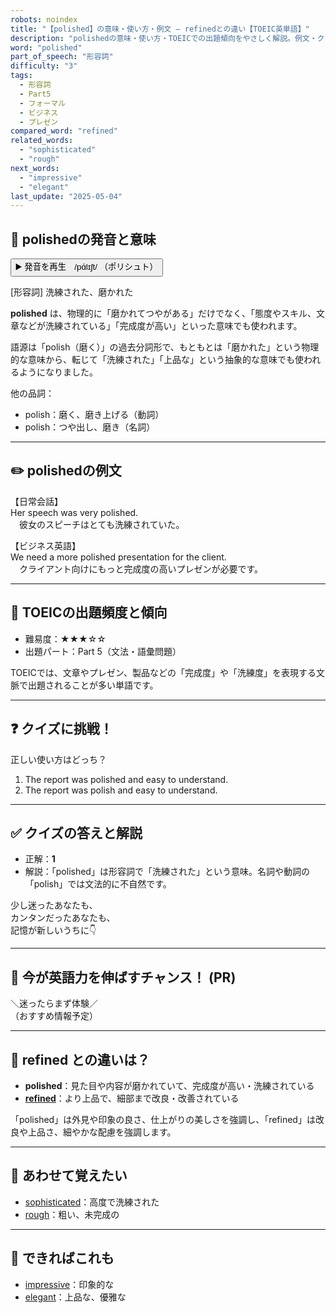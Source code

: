 ```yaml
---
robots: noindex
title: "【polished】の意味・使い方・例文 ― refinedとの違い【TOEIC英単語】"
description: "polishedの意味・使い方・TOEICでの出題傾向をやさしく解説。例文・クイズ付きでrefinedとの違いもわかりやすく学べます。"
word: "polished"
part_of_speech: "形容詞"
difficulty: "3"
tags:
  - 形容詞
  - Part5
  - フォーマル
  - ビジネス
  - プレゼン
compared_word: "refined"
related_words:
  - "sophisticated"
  - "rough"
next_words:
  - "impressive"
  - "elegant"
last_update: "2025-05-04"
---
```


## 🔰 polishedの発音と意味

<button class="play-audio" onclick="playTTS('polished')">
  <span class="play-audio-main">
    ▶️ 発音を再生　/pɑ́lɪʃt/
  </span>
  <span class="play-audio-sub">
    （ポリシュト）
  </span>
</button>

[形容詞] 洗練された、磨かれた

**polished** は、物理的に「磨かれてつやがある」だけでなく、「態度やスキル、文章などが洗練されている」「完成度が高い」といった意味でも使われます。

語源は「polish（磨く）」の過去分詞形で、もともとは「磨かれた」という物理的な意味から、転じて「洗練された」「上品な」という抽象的な意味でも使われるようになりました。

他の品詞：  
- polish：磨く、磨き上げる（動詞）
- polish：つや出し、磨き（名詞）

---

## ✏️ polishedの例文

【日常会話】  
Her speech was very polished.  
　彼女のスピーチはとても洗練されていた。

【ビジネス英語】  
We need a more polished presentation for the client.  
　クライアント向けにもっと完成度の高いプレゼンが必要です。

---

## 🎯 TOEICの出題頻度と傾向

- 難易度：★★★☆☆
- 出題パート：Part 5（文法・語彙問題）

TOEICでは、文章やプレゼン、製品などの「完成度」や「洗練度」を表現する文脈で出題されることが多い単語です。

---

## ❓ クイズに挑戦！

正しい使い方はどっち？

1. The report was polished and easy to understand.  
2. The report was polish and easy to understand.

---

## ✅ クイズの答えと解説

- 正解：**1**
- 解説：「polished」は形容詞で「洗練された」という意味。名詞や動詞の「polish」では文法的に不自然です。

少し迷ったあなたも、  
カンタンだったあなたも、  
記憶が新しいうちに👇️

---

## 🚀 今が英語力を伸ばすチャンス！ (PR)

<div class="info-center">
＼迷ったらまず体験／<br>  
（おすすめ情報予定）
</div>

---

## 🤔  refined との違いは？

- **polished**：見た目や内容が磨かれていて、完成度が高い・洗練されている
- **[refined](/word/refined/)**：より上品で、細部まで改良・改善されている

「polished」は外見や印象の良さ、仕上がりの美しさを強調し、「refined」は改良や上品さ、細やかな配慮を強調します。

---

## 🧩 あわせて覚えたい

- [sophisticated](/word/sophisticated/)：高度で洗練された
- [rough](/word/rough/)：粗い、未完成の

---

## 📖 できればこれも

- [impressive](/word/impressive/)：印象的な
- [elegant](/word/elegant/)：上品な、優雅な

<!-- cvid: aid45_bid39 -->
